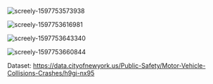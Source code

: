 

![screely-1597753573938](https://user-images.githubusercontent.com/66165922/90514251-8ca56580-e17e-11ea-899a-0f33dddd14bd.png)


![screely-1597753616981](https://user-images.githubusercontent.com/66165922/90514334-ae065180-e17e-11ea-9c8b-0eb00c16ff4f.png)


![screely-1597753643340](https://user-images.githubusercontent.com/66165922/90514338-afd01500-e17e-11ea-8810-459a539769f4.png)


![screely-1597753660844](https://user-images.githubusercontent.com/66165922/90514345-b199d880-e17e-11ea-803d-d59e442f5b02.png)




Dataset: https://data.cityofnewyork.us/Public-Safety/Motor-Vehicle-Collisions-Crashes/h9gi-nx95
